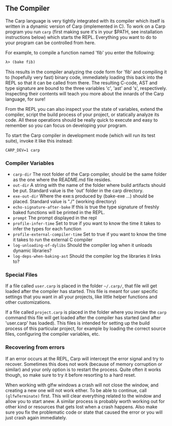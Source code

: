 ## The Compiler
The Carp language is very tightly integrated with its compiler which itself is written in a dynamic version of Carp (implemented in C). To work on a Carp program you run ```carp``` (first making sure it's in your $PATH, see installation instructions below) which starts the REPL. Everything you want to do to your program can be controlled from here.

For example, to compile a function named 'fib' you enter the following:
```clojure
λ> (bake fib)
```

This results in the compiler analyzing the code form for 'fib' and compiling it to (hopefully very fast) binary code, immediately loading this back into the REPL so that it can be called from there. The resulting C-code, AST and type signature are bound to the three variables 'c', 'ast' and 's', respectively. Inspecting their contents will teach you more about the innards of the Carp language, for sure!

From the REPL you can also inspect your the state of variables, extend the compiler, script the build process of your project, or statically analyze its code. All these operations should be really quick to execute and easy to remember so you can focus on developing your program.

To start the Carp compiler in development mode (which will run its test suite), invoke it like this instead:

```CARP_DEV=1 carp```

### Compiler Variables
* ```carp-dir``` The root folder of the Carp compiler, should be the same folder as the one where the README.md file resides.
* ```out-dir``` A string with the name of the folder where build artifacts should be put. Standard value is the 'out' folder in the carp directory.
* ```exe-out-dir``` Where the exe:s produced by (bake-exe ...) should be placed. Standard value is "./" (working directory)
* ```echo-signature-after-bake``` If this is true the type signature of freshly baked functions will be printed in the REPL.
* ```prompt``` The prompt displayed in the repl
* ```profile-infer-time``` Set to true if you want to know the time it takes to infer the types for each function
* ```profile-external-compiler-time``` Set to true if you want to know the time it takes to run the external C compiler
* ```log-unloading-of-dylibs``` Should the compiler log when it unloads dynamic libraries?
* ```log-deps-when-baking-ast``` Should the compiler log the libraries it links to?

### Special Files
If a file called ```user.carp``` is placed in the folder ```~/.carp/```, that file will get loaded after the compiler has started. This file is meant for user specific settings that you want in all your projects, like little helper functions and other customizations.

If a file called ```project.carp``` is placed in the folder where you invoke the ```carp``` command this file will get loaded after the compiler has started (and after 'user.carp' has loaded). This files is intended for setting up the build process of this particular project, for example by loading the correct source files, configuring the compiler variables, etc.

### Recovering from errors
If an error occurs at the REPL, Carp will intercept the error signal and try to recover. Sometimes this does not work (because of memory corruption or similar) and your only option is to restart the process. Quite often it works though, so make sure to try it before resorting to a hard reset.

When working with glfw windows a crash will not close the window, and creating a new one will not work either. To be able to continue, call ```(glfwTerminate)``` first. This will clear everything related to the window and allow you to start anew. A similar process is probably worth working out for other kind or resources that gets lost when a crash happens. Also make sure you fix the problematic code or state that caused the error or you will just crash again immediately.
